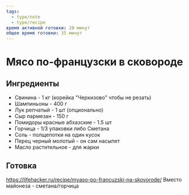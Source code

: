 ```yaml
---
tags:
  - type/note
  - type/recipe
время активной готовки: 20 минут
общее время готовки: 35 минут
---
```

# Мясо по-французски в сковороде

## Ингредиенты

-  Свинина - 1 кг (корейка "Черкизово" чтобы не резать)
- Шампиньоны - 400 г
- Лук репчатый - 1 шт (опционально)
- Сыр пармезан - 150 г
- Помидоры красные абхазские - 1.5 шт
- Горчица - 1/3 упаковки либо Сметана
- Соль - полщепотки на один кусок
- Перец черный молотый - он сам насыпет
- Масло растительное - для жарки
## Готовка

https://lifehacker.ru/recipe/myaso-po-francuzski-na-skovorode/
Вместо майонеза - сметана/горчица
